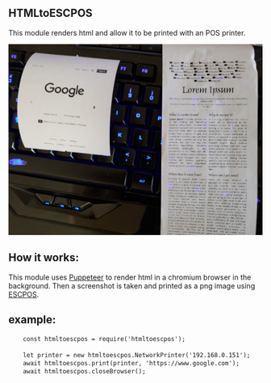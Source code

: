 ## HTMLtoESCPOS

This module renders html and allow it to be printed with an POS printer.

![results](https://github.com/FanghanHu/HTMLtoESCPOS/raw/master/readmeImages/Results.jpg)


## How it works:
This module uses [Puppeteer](https://developers.google.com/web/tools/puppeteer) to render html in a chromium browser in the background.
Then a screenshot is taken and printed as a png image using [ESCPOS](https://www.npmjs.com/package/escpos).

## example:
```
    const htmltoescpos = require('htmltoescpos');

    let printer = new htmltoescpos.NetworkPrinter('192.168.0.151');
    await htmltoescpos.print(printer, 'https://www.google.com');
    await htmltoescpos.closeBrowser();
```
